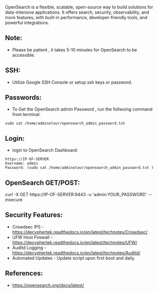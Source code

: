 OpenSearch is a flexible, scalable, open-source way to build solutions for data-intensive applications. It offers search, security, observability, and more features, with built-in performance, developer-friendly tools, and powerful integrations.

Note:
-----
* Please be patient , it takes 5-10 minutes for OpenSearch to be accessible. 

SSH:
----
* Utilize Google SSH Console or setup ssh keys or password.

Passwords:
----------
* To Get the OpenSearch admin Password , run the follwoing command from terminal:
```
sudo cat /home/adminotaur/opensearch_admin_password.txt
```

Login:
------
* login to OpenSearch Dashboard:
```
https://IP-OF-SERVER
Username: admin
Password: (sudo cat /home/adminotaur/opensearch_admin_password.txt )
```

OpenSearch GET/POST:
--------------------
curl -X GET https://IP-OF-SERVER:9443 -u 'admin:YOUR_PASSWORD' --insecure

Security Features:
------------------
* Crowdsec IPS - https://decyphertek.readthedocs.io/en/latest/technotes/Crowdsec/
* UFW Host Firewall - https://decyphertek.readthedocs.io/en/latest/technotes/UFW/
* Auditd Logging - https://decyphertek.readthedocs.io/en/latest/technotes/Auditd/
* Automated Updates - Update script upon first boot and daily.

References:
-----------
* https://opensearch.org/docs/latest/